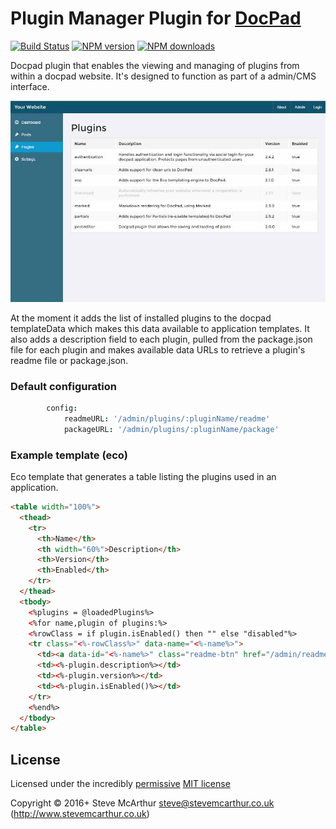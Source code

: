 # Plugin Manager Plugin for [DocPad](http://docpad.org)

[![Build Status](https://img.shields.io/travis/SteveMcArthur/docpad-plugin-pluginmanager/master.svg)](https://travis-ci.org/SteveMcArthur/docpad-plugin-pluginmanager "Check this project's build status on TravisCI")
[![NPM version](https://img.shields.io/npm/v/docpad-plugin-pluginmanager.svg)](https://www.npmjs.com/package/docpad-plugin-pluginmanager "View this project on NPM")
[![NPM downloads](https://img.shields.io/npm/dm/docpad-plugin-pluginmanager.svg)](https://www.npmjs.com/package/docpad-plugin-pluginmanager "View this project on NPM")

Docpad plugin that enables the viewing and managing of plugins from within a docpad website. It's designed to function as part of a admin/CMS interface.

![Screen shot](https://raw.githubusercontent.com/SteveMcArthur/docpad-plugin-pluginmanager/master/screenshot.jpg)

At the moment it adds the list of installed plugins to the docpad templateData which makes this data available to application templates. It also adds a description field to each plugin, pulled from the package.json file for each plugin and makes available data URLs to retrieve a plugin's readme file or package.json.

### Default configuration
```coffee
        config:
            readmeURL: '/admin/plugins/:pluginName/readme'
            packageURL: '/admin/plugins/:pluginName/package'
```

### Example template (eco)

Eco template that generates a table listing the plugins used in an application.
```html
<table width="100%">
  <thead>
    <tr>
      <th>Name</th>
      <th width="60%">Description</th>
      <th>Version</th>
      <th>Enabled</th>
    </tr>
  </thead>
  <tbody>
    <%plugins = @loadedPlugins%>
    <%for name,plugin of plugins:%>
    <%rowClass = if plugin.isEnabled() then "" else "disabled"%>
    <tr class="<%-rowClass%>" data-name="<%-name%>">  
      <td><a data-id="<%-name%>" class="readme-btn" href="/admin/readme/"><%-name%></a></td>
      <td><%-plugin.description%></td>
      <td><%-plugin.version%></td>
      <td><%-plugin.isEnabled()%></td>
    </tr>
    <%end%>
  </tbody>
</table>
```
## License

Licensed under the incredibly [permissive](http://en.wikipedia.org/wiki/Permissive_free_software_licence) [MIT license](http://creativecommons.org/licenses/MIT/)

Copyright &copy; 2016+ Steve McArthur <steve@stevemcarthur.co.uk> (http://www.stevemcarthur.co.uk)